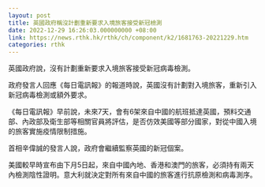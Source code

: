 ```yaml
---
layout: post
title: 英國政府稱沒計劃重新要求入境旅客接受新冠檢測
date: 2022-12-29 16:26:03.000000000 +08:00
link: https://news.rthk.hk/rthk/ch/component/k2/1681763-20221229.htm
categories: rthk
---
```


英國政府說，沒有計劃重新要求入境旅客接受新冠病毒檢測。

政府發言人回應《每日電訊報》的報道時說，英國沒有計劃對入境旅客，重新引入新冠病毒檢測或額外要求。

《每日電訊報》早前說，未來7天，會有6架來自中國的航班抵達英國，預料交通部、內政部及衛生部等相關官員將評估，是否仿效美國等部分國家，對從中國入境的旅客實施疫情限制措施。

首相辛偉誠的發言人說，政府會繼續監察英國的新冠個案。

美國較早時宣布由下月5日起，來自中國內地、香港和澳門的旅客，必須持有兩天內檢測陰性證明。意大利就決定對所有來自中國的旅客進行抗原檢測和病毒測序。
